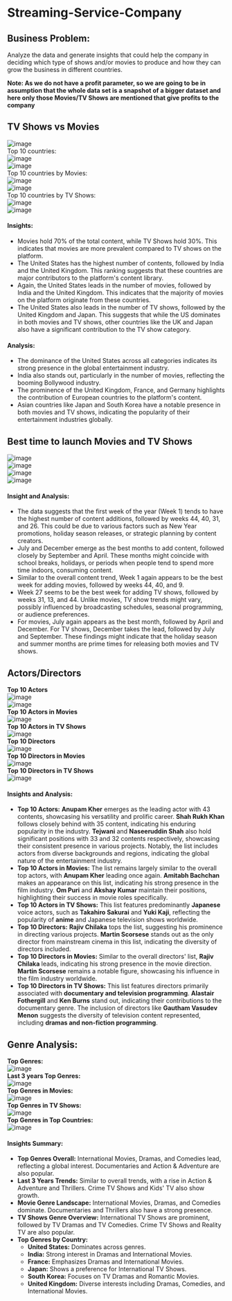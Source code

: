 # Streaming-Service-Company

## Business Problem:
Analyze the data and generate insights that could help the company in deciding which type of shows and/or movies to produce and how they can grow the business in different countries.<br>

**Note: As we do not have a profit parameter, so we are going to be in assumption that the whole data set is a snapshot of a bigger dataset and here only those Movies/TV Shows are mentioned that give profits to the company** <br>

## TV Shows vs Movies
![image](https://github.com/IshanSarkar/Streaming-Service-Company/assets/160044904/be9c97e2-ac8b-432c-b908-3a33e0f97dbf) <br>
Top 10 countries:<br>
![image](https://github.com/IshanSarkar/Streaming-Service-Company/assets/160044904/827a89bb-912c-43e7-9ccb-94439ad1d788)<br>
![image](https://github.com/IshanSarkar/Streaming-Service-Company/assets/160044904/4d169670-be0d-48d7-81e2-c2e0238404ae)<br>
Top 10 countries by Movies:<br>
![image](https://github.com/IshanSarkar/Streaming-Service-Company/assets/160044904/d7fd332d-852c-4deb-8724-11d070eb4664)<br>
![image](https://github.com/IshanSarkar/Streaming-Service-Company/assets/160044904/b0654c3c-3a0f-4858-af03-039dda75b293) <br>
Top 10 countries by TV Shows:<br>
![image](https://github.com/IshanSarkar/Streaming-Service-Company/assets/160044904/72bb5c35-f129-4c97-8113-e55881bb6bc5) <br>
![image](https://github.com/IshanSarkar/Streaming-Service-Company/assets/160044904/40638e11-21aa-45b9-83f0-4aaf35fa11fc) <br>
#### Insights:
- Movies hold 70% of the total content, while TV Shows hold 30%. This indicates that movies are more prevalent compared to TV shows on the platform.
- The United States has the highest number of contents, followed by India and the United Kingdom. This ranking suggests that these countries are major contributors to the platform's content library.
- Again, the United States leads in the number of movies, followed by India and the United Kingdom. This indicates that the majority of movies on the platform originate from these countries.
- The United States also leads in the number of TV shows, followed by the United Kingdom and Japan. This suggests that while the US dominates in both movies and TV shows, other countries like the UK and Japan also have a significant contribution to the TV show category.

#### Analysis:
- The dominance of the United States across all categories indicates its strong presence in the global entertainment industry.
- India also stands out, particularly in the number of movies, reflecting the booming Bollywood industry.
- The prominence of the United Kingdom, France, and Germany highlights the contribution of European countries to the platform's content.
- Asian countries like Japan and South Korea have a notable presence in both movies and TV shows, indicating the popularity of their entertainment industries globally.
## Best time to launch Movies and TV Shows
![image](https://github.com/IshanSarkar/Streaming-Service-Company/assets/160044904/032c18fe-60a8-45da-9367-baf01d69bf04) <br>
![image](https://github.com/IshanSarkar/Streaming-Service-Company/assets/160044904/089a19cb-f2b0-43b3-9b0d-208a42ebb5bb)<br>
![image](https://github.com/IshanSarkar/Streaming-Service-Company/assets/160044904/669350e6-f60d-4b53-92ca-9436d135d93f) <br>
![image](https://github.com/IshanSarkar/Streaming-Service-Company/assets/160044904/52d808d9-9fe6-4881-9392-5005e2f6d89c) <br>
#### Insight and Analysis:
- The data suggests that the first week of the year (Week 1) tends to have the highest number of content additions, followed by weeks 44, 40, 31, and 26. This could be due to various factors such as New Year promotions, holiday season releases, or strategic planning by content creators.
- July and December emerge as the best months to add content, followed closely by September and April. These months might coincide with school breaks, holidays, or periods when people tend to spend more time indoors, consuming content.
- Similar to the overall content trend, Week 1 again appears to be the best week for adding movies, followed by weeks 44, 40, and 9.
- Week 27 seems to be the best week for adding TV shows, followed by weeks 31, 13, and 44. Unlike movies, TV show trends might vary, possibly influenced by broadcasting schedules, seasonal programming, or audience preferences.
- For movies, July again appears as the best month, followed by April and December. For TV shows, December takes the lead, followed by July and September. These findings might indicate that the holiday season and summer months are prime times for releasing both movies and TV shows.
## Actors/Directors 
**Top 10 Actors**<br>
![image](https://github.com/IshanSarkar/Streaming-Service-Company/assets/160044904/dba2f9e6-ec9d-4937-9f3e-17b3030d34d1)<br>
![image](https://github.com/IshanSarkar/Streaming-Service-Company/assets/160044904/73036564-222b-4cc8-8cae-1ccf6bae817e)<br>
**Top 10 Actors in Movies**<br>
![image](https://github.com/IshanSarkar/Streaming-Service-Company/assets/160044904/6da723a6-1a5a-4b2d-8f3a-b4e4ba9a3bb7)<br>
**Top 10 Actors in TV Shows**<br>
![image](https://github.com/IshanSarkar/Streaming-Service-Company/assets/160044904/c078ec7e-8c4f-4bb3-9030-a29c97ed6c51)<br>
**Top 10 Directors**<br>
![image](https://github.com/IshanSarkar/Streaming-Service-Company/assets/160044904/4ad3a91a-db52-45a1-a5cc-63ba7effe7e7) <br>
**Top 10 Directors in Movies**<br>
![image](https://github.com/IshanSarkar/Streaming-Service-Company/assets/160044904/b3314d3e-6ed0-41c5-a203-757c62d2226d) <br>
**Top 10 Directors in TV Shows**<br>
![image](https://github.com/IshanSarkar/Streaming-Service-Company/assets/160044904/2a3b5a61-0667-48d4-8459-cf63a663871a)
#### Insights and Analysis:
- **Top 10 Actors:**  **Anupam Kher** emerges as the leading actor with 43 contents, showcasing his versatility and prolific career. **Shah Rukh Khan** follows closely behind with 35 content, indicating his enduring popularity in the industry. **Tejwani** and **Naseeruddin Shah** also hold significant positions with 33 and 32 contents respectively, showcasing their consistent presence in various projects. Notably, the list includes actors from diverse backgrounds and regions, indicating the global nature of the entertainment industry.
- **Top 10 Actors in Movies:** The list remains largely similar to the overall top actors, with **Anupam Kher** leading once again. **Amitabh Bachchan** makes an appearance on this list, indicating his strong presence in the film industry. **Om Puri** and **Akshay Kumar** maintain their positions, highlighting their success in movie roles specifically.
- **Top 10 Actors in TV Shows:** This list features predominantly **Japanese** voice actors, such as **Takahiro Sakurai** and **Yuki Kaji**, reflecting the popularity of **anime** and Japanese television shows worldwide.
- **Top 10 Directors:** **Rajiv Chilaka** tops the list, suggesting his prominence in directing various projects. **Martin Scorsese** stands out as the only director from mainstream cinema in this list, indicating the diversity of directors included.
- **Top 10 Directors in Movies:** Similar to the overall directors' list, **Rajiv Chilaka** leads, indicating his strong presence in the movie direction. **Martin Scorsese** remains a notable figure, showcasing his influence in the film industry worldwide.
- **Top 10 Directors in TV Shows:** This list features directors primarily associated with **documentary and television programming**. **Alastair Fothergill** and **Ken Burns** stand out, indicating their contributions to the documentary genre. The inclusion of directors like **Gautham Vasudev Menon** suggests the diversity of television content represented, including **dramas and non-fiction programming**.<br>
## Genre Analysis:
**Top Genres:** <br>
![image](https://github.com/IshanSarkar/Streaming-Service-Company/assets/160044904/f9a35c33-6d31-44b2-aab4-dca3399ec50f) <br>
**Last 3 years Top Genres:** <br>
![image](https://github.com/IshanSarkar/Streaming-Service-Company/assets/160044904/1a7a19b1-25bd-4184-b012-3196fac74828) <br>
**Top Genres in Movies:** <br>
![image](https://github.com/IshanSarkar/Streaming-Service-Company/assets/160044904/ed15fc42-494f-4329-861a-db571005f937) <br>
**Top Genres in TV Shows:** <br>
![image](https://github.com/IshanSarkar/Streaming-Service-Company/assets/160044904/5aeb4b50-0dbb-4216-bb61-a9c032a48f07) <br>
**Top Genres in Top Countries:** <br>
![image](https://github.com/IshanSarkar/Streaming-Service-Company/assets/160044904/277d4c8b-ce68-4650-8737-a010dbb20fb6) <br>
#### Insights Summary:
- **Top Genres Overall:** International Movies, Dramas, and Comedies lead, reflecting a global interest. Documentaries and Action & Adventure are also popular.
- **Last 3 Years Trends:** Similar to overall trends, with a rise in Action & Adventure and Thrillers. Crime TV Shows and Kids' TV also show growth.
- **Movie Genre Landscape:** International Movies, Dramas, and Comedies dominate. Documentaries and Thrillers also have a strong presence.
- **TV Shows Genre Overview:** International TV Shows are prominent, followed by TV Dramas and TV Comedies. Crime TV Shows and Reality TV are also popular.
- **Top Genres by Country:** 
  - **United States:** Dominates across genres.
  - **India:** Strong interest in Dramas and International Movies.
  - **France:** Emphasizes Dramas and International Movies.
  - **Japan:** Shows a preference for International TV Shows.
  - **South Korea:** Focuses on TV Dramas and Romantic Movies.
  - **United Kingdom:** Diverse interests including Dramas, Comedies, and International Movies. <br>













